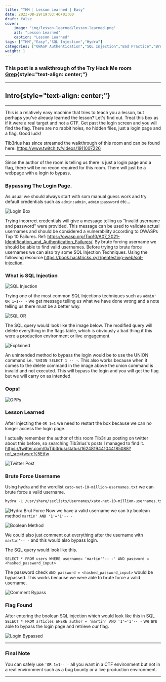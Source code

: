 ```yaml
---
title: "THM | Lesson Learned | Easy"
date: 2023-08-29T19:03:46+01:00
draft: false
cover:
    image: "img/lesson-learned/lesson-learned.png"
    alt: "Lesson Learned"
    caption: "Lesson Learned"
tags: ["THM","Easy","SQL Injection","Hydra"]
categories: ["OWASP Authentication","SQL Injection","Bad Practice","Brute Force"]
weight: 1
---
```


### This post is a walkthrough of the Try Hack Me room [Grep](https://tryhackme.com/room/lessonlearned){style="text-align: center;"}

---

## Intro{style="text-align: center;"}
---
This is a relatively easy machine that tries to teach you a lesson, but perhaps you've already learned the lesson? Let's find out.
Treat this box as if it were a real target and not a CTF.
Get past the login screen and you will find the flag. There are no rabbit holes, no hidden files, just a login page and a flag. Good luck!

Tib3rius has since streamed the walkthrough of this room and can be found here: https://www.twitch.tv/videos/1911007226

---

Since the author of the room is telling us there is just a login page and a flag, there will be no recon required for this room. There will just be a webpage with a login to bypass.

### Bypassing The Login Page.

As usual we should always start with som manual guess work and try default credentials such as `admin:admin`, `admin:password` etc...

![Login Box](/img/lesson-learned/login.png#center "Login Page")

Trying incorrect credentials will give a message telling us "Invalid username and password" were provided.  This message can be used to validate actual usernames and should be considered a vulnerability according to OWASPs Top 10 Failures. Ref: https://owasp.org/Top10/A07_2021-Identification_and_Authentication_Failures/.  By brute forcing username we should be able to find valid usernames. Before trying to brute force usernames we can also try some SQL Injection Techniques. Using the following resource https://book.hacktricks.xyz/pentesting-web/sql-injection. 

### What is SQL Injection

![SQL Injection](/img/lesson-learned/sql_info.png#center "SQL Info From HackTricks")

Trying one of the most common SQL Injections techniques such as `admin' OR 1=1-- -` we get message telling us what we have done wrong and a note telling us there must be a better way.

![SQL OR](/img/lesson-learned/sql_or.png#center "SQL Injection OR")

The SQL query would look like the image below.  The modified query will delete everything in the flags table, which is obviously a bad thing if this were a production environment or live engagement.

![Explained](/img/lesson-learned/explain_sql.png#center "Explaining the Query")

An unintended method to bypass the login would be to use the UNION command i.e. `'UNION SELECT 1 -- -`.  This also works because when it comes to the delete command in the image above the union command is invalid and not executed. This will bypass the login and you will get the flag but we will carry on as intended.

### Oops!

![OPPs](/img/lesson-learned/opps.png#center "OPPs Message")

### Lesson Learned

After injecting the `OR 1=1` we need to restart the box because we can no longer access the login page.

I actually remember the author of this room Tib3rius posting on twitter about this before, so searching Tib3rius's posts I managed to find it. https://twitter.com/0xTib3rius/status/1624819441044185088?ref_src=twsrc%5Etfw

![Twitter Post ](/img/lesson-learned/twitter.png#center "Tib3rius Twitter Post")


### Brute Force Username

Using hydra and the wordlist `xato-net-10-million-usernames.txt` we can brute force a valid username.

```sh
hydra -L /usr/share/seclists/Usernames/xato-net-10-million-usernames.txt -p asdf 10.10.248.178 http-post-form "/:username=^USER^&password=^PASS^:Invalid username and password." -f
```
![Hydra Brut Force](/img/lesson-learned/valid_name.png#center "Brute Force with Hydra")
Now we have a valid username we can try boolean method `martin' AND '1'='1'-- -`

![Boolean Method](/img/lesson-learned/valid_sql.png#center "Boolean SQL Injection Method")

We could also just comment out everything after the username with `martin'-- -` and this would also bypass login.

The SQL query would look like this.

```text
SELECT * FROM users WHERE username= 'martin''-- -' AND password = <hashed_password_input>
```
The password check `AND password = <hashed_password_input>` would be bypassed. This works because we were able to brute force a valid username.

![Comment Bypass](/img/lesson-learned/martin_bypass.png#center "Comment Out The Password")

### Flag Found

After entering the boolean SQL injection which would look like this in SQL `SELECT * FROM articles WHERE author = 'martin' AND '1'='1'-- -` we are able to bypass the login page and retrieve our flag.

![Login Bypassed](/img/lesson-learned/flag.png#center "Bypassed Login")

---

### Final Note

You can safely use `'OR 1=1-- -` all you want in a CTF environment but not in a real environment such as a bug bounty or a live production environment.

---


